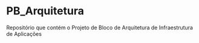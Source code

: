 # PB_Arquitetura
Repositório que contém o Projeto de Bloco de Arquitetura de Infraestrutura de Aplicações
